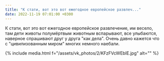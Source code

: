 ```yaml
---
title: "К стати, вот это вот ежегодное европейское развлеч..."
date: 2022-11-19 07:01:00 +0300
---
```


К стати, вот это вот ежегодное европейское развлечение, им весело, там дети животы полумёртвым животным вспарывают, все улыбаются, наверное спрашивают друг у друга "как дела". Очень давно кажется что с "цивилизованным миром" многих немного наебали.

{% include media.html f="/assets/vk_photos/2/KFzFVcWEbIE.jpg" alt="" %}
